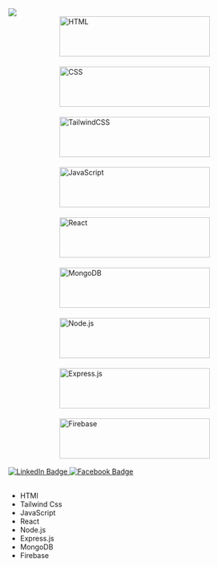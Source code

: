  <img src="https://i.ibb.co/ygctZMP/MERN-STACK-DEVELOPER.png"/>
<br/>


<div style="display: flex; flex-wrap: wrap; justify-content: space-around; gap: 20px;">
  <img src="https://img.shields.io/badge/html-%23E34F26.svg?style=for-the-badge&logo=html5&logoColor=white" alt="HTML" style="width: 300px; height: 80px;">
  <img src="https://img.shields.io/badge/css-%231572B6.svg?style=for-the-badge&logo=css3&logoColor=white" alt="CSS" style="width: 300px; height: 80px;">
  <img src="https://img.shields.io/badge/tailwindcss-%2338B2AC.svg?style=for-the-badge&logo=tailwind-css&logoColor=white" alt="TailwindCSS" style="width: 300px; height: 80px;">
  <img src="https://img.shields.io/badge/javascript-%23323330.svg?style=for-the-badge&logo=javascript&logoColor=%23F7DF1E" alt="JavaScript" style="width: 300px; height: 80px;">
  <img src="https://img.shields.io/badge/react-%2320232a.svg?style=for-the-badge&logo=react&logoColor=%2361DAFB" alt="React" style="width: 300px; height: 80px;">
  <img src="https://img.shields.io/badge/mongodb-%2347A248.svg?style=for-the-badge&logo=mongodb&logoColor=white" alt="MongoDB" style="width: 300px; height: 80px;">
  <img src="https://img.shields.io/badge/node.js-%2343853D.svg?style=for-the-badge&logo=node.js&logoColor=white" alt="Node.js" style="width: 300px; height: 80px;">
  <img src="https://img.shields.io/badge/express.js-%23404d59.svg?style=for-the-badge&logo=express&logoColor=%2361DAFB" alt="Express.js" style="width: 300px; height: 80px;">
  <img src="https://img.shields.io/badge/firebase-%23039BE5.svg?style=for-the-badge&logo=firebase" alt="Firebase" style="width: 300px; height: 80px;">
</div>



<br />
<div id="badges">
  <a href="https://www.linkedin.com/in/md-emon-talukdar/">
    <img src="https://img.shields.io/badge/LinkedIn-blue?style=for-the-badge&logo=linkedin&logoColor=white" alt="LinkedIn Badge"/>
  </a>
 <a href="https://www.facebook.com/profile.php?id=100080623072389">
    <img src="https://img.shields.io/badge/Facebook-1877F2?style=for-the-badge&logo=facebook&logoColor=white" alt="Facebook Badge"/>
</a>


</div>
</div> <br/>



- HTMl
- Tailwind Css
- JavaScript
- React
- Node.js
- Express.js
- MongoDB
- Firebase

